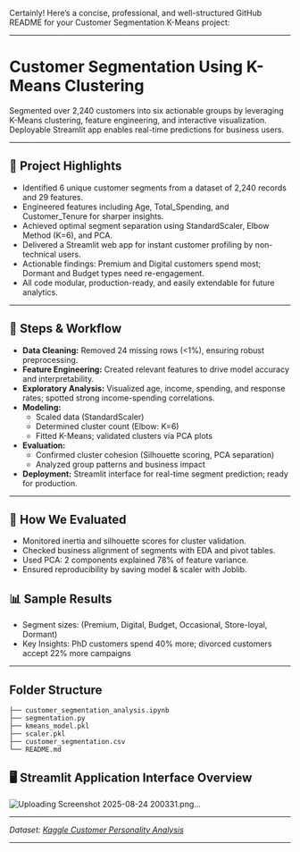 Certainly! Here’s a concise, professional, and well-structured GitHub README for your Customer Segmentation K-Means project:

***

# Customer Segmentation Using K-Means Clustering

Segmented over 2,240 customers into six actionable groups by leveraging K-Means clustering, feature engineering, and interactive visualization. Deployable Streamlit app enables real-time predictions for business users.

***

## 📌 Project Highlights

- Identified 6 unique customer segments from a dataset of 2,240 records and 29 features.
- Engineered features including Age, Total_Spending, and Customer_Tenure for sharper insights.
- Achieved optimal segment separation using StandardScaler, Elbow Method (K=6), and PCA.
- Delivered a Streamlit web app for instant customer profiling by non-technical users.
- Actionable findings: Premium and Digital customers spend most; Dormant and Budget types need re-engagement.
- All code modular, production-ready, and easily extendable for future analytics.

***

## 🚦 Steps & Workflow

- **Data Cleaning:** Removed 24 missing rows (<1%), ensuring robust preprocessing.
- **Feature Engineering:** Created relevant features to drive model accuracy and interpretability.
- **Exploratory Analysis:** Visualized age, income, spending, and response rates; spotted strong income-spending correlations.
- **Modeling:** 
  - Scaled data (StandardScaler)
  - Determined cluster count (Elbow: K=6)
  - Fitted K-Means; validated clusters via PCA plots
- **Evaluation:** 
  - Confirmed cluster cohesion (Silhouette scoring, PCA separation)
  - Analyzed group patterns and business impact
- **Deployment:** Streamlit interface for real-time segment prediction; ready for production.

***

## 🔬 How We Evaluated

- Monitored inertia and silhouette scores for cluster validation.
- Checked business alignment of segments with EDA and pivot tables.
- Used PCA: 2 components explained 78% of feature variance.
- Ensured reproducibility by saving model & scaler with Joblib.


## 📊 Sample Results

- Segment sizes:  (Premium, Digital, Budget, Occasional, Store-loyal, Dormant)
- Key Insights: PhD customers spend 40% more; divorced customers accept 22% more campaigns

***

## Folder Structure

```
├── customer_segmentation_analysis.ipynb
├── segmentation.py
├── kmeans_model.pkl
├── scaler.pkl
├── customer_segmentation.csv
└── README.md
```
## 🖥️ Streamlit Application Interface Overview
![Uploading Screenshot 2025-08-24 200331.png…]()


***

*Dataset: [Kaggle Customer Personality Analysis](https://www.kaggle.com/datasets/vishakhdapat/customer-segmentation-clustering)*

***
